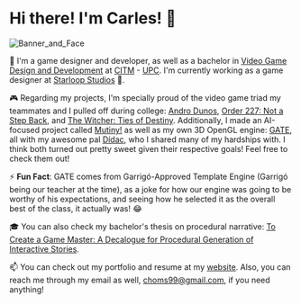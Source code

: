 # Hi there! I'm Carles! 👋

![Banner_and_Face](https://user-images.githubusercontent.com/36209557/138743918-2fccdbb5-8a19-4c9b-877b-9f4a8a93ae25.png)

💼 I'm a game designer and developer, as well as a bachelor in [Video Game Design and Development](https://www.citm.upc.edu/ing/estudis/grau-videojocs-bcn/) at [CITM](https://www.citm.upc.edu/ing/) - [UPC](https://www.upc.edu/en?set_language=en). I'm currently working as a game designer at [Starloop Studios](https://starloopstudios.com/) 🚀.

🎮 Regarding my projects, I'm specially proud of the video game triad my teammates and I pulled off during college: [Andro Dunos](https://github.com/ch0m5/Project_1), [Order 227: Not a Step Back](https://github.com/ChillChiliStudio/Order227), and [The Witcher: Ties of Destiny](https://github.com/Broken-Gem-Studio/The-Witcher-Ties-of-Destiny). Additionally, I made an AI-focused project called [Mutiny!](https://ch0m5.github.io/Mutiny/) as well as my own 3D OpenGL engine: [GATE](https://github.com/DocDonkeys/GATE_Engine), all with my awesome pal [Dídac](https://github.com/DidacRomero), who I shared many of my hardships with. I think both turned out pretty sweet given their respective goals! Feel free to check them out!

⚡ **Fun Fact**: GATE comes from Garrigó-Approved Template Engine (Garrigó being our teacher at the time), as a joke for how our engine was going to be worthy of his expectations, and seeing how he selected it as the overall best of the class, it actually was! 😂

🎓 You can also check my bachelor's thesis on procedural narrative: [To Create a Game Master: A Decalogue for Procedural Generation of Interactive Stories](https://www.researchgate.net/publication/352358243_To_Create_a_Game_Master_A_Decalogue_for_Procedural_Generation_of_Interactive_Stories).

📫 You can check out my portfolio and resume at my [website](https://www.carleshoms.com/). Also, you can reach me through my email as well, <choms99@gmail.com>, if you need anything!
